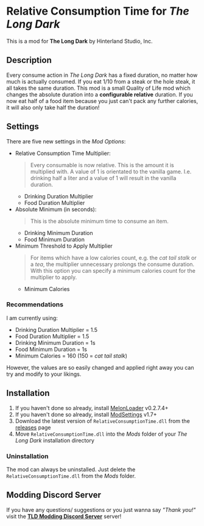 # Relative Consumption Time for *The Long Dark*

This is a mod for **The Long Dark** by Hinterland Studio, Inc.

## Description

Every consume action in *The Long Dark* has a fixed duration, no matter how much is actually consumed. If you eat 1/10 from a steak or the hole steak, it all takes the same duration. This mod is a small Quality of Life mod which changes the absolute duration into a **configurable relative** duration. If you now eat half of a food item because you just can't pack any further calories, it will also only take half the duration!

## Settings

There are five new settings in the *Mod Options*:

- Relative Consumption Time Multiplier:
  > Every consumable is now relative. This is the amount it is multiplied with.
  A value of 1 is orientated to the vanilla game. I.e. drinking half a liter and a value of 1 will result in the vanilla duration.
  - Drinking Duration Multiplier
  - Food Duration Multiplier
- Absolute Minimum (in seconds):
  > This is the absolute minimum time to consume an item.
  - Drinking Minimum Duration
  - Food Minimum Duration
- Minimum Threshold to Apply Multiplier
  > For items which have a low calories count, e.g. the *cat tail stalk* or a *tea*, the multiplier unnecessary prolongs the consume duration. With this option you can specify a minimum calories count for the multiplier to apply.
  - Minimum Calories

### Recommendations

I am currently using:

- Drinking Duration Multiplier = 1.5
- Food Duration Multiplier = 1.5
- Drinking Minimum Duration = 1s
- Food Minimum Duration = 1s
- Minimum Calories = 160 (150 = *cat tail stalk*)

However, the values are so easily changed and applied right away you can try and modify to your likings.

## Installation

1. If you haven't done so already, install [MelonLoader](https://github.com/LavaGang/MelonLoader/releases) v0.2.7.4+
2. If you haven't done so already, install [ModSettings](https://github.com/zeobviouslyfakeacc/ModSettings/releases) v1.7+
3. Download the latest version of `RelativeConsumptionTime.dll` from the [releases](https://github.com/Remodor/TLD_RelativeConsumptionTime/releases) page
4. Move `RelativeConsumptionTime.dll` into the *Mods* folder of your *The Long Dark* installation directory

### Uninstallation

The mod can always be uninstalled. Just delete the `RelativeConsumptionTime.dll` from the *Mods* folder.

## Modding Discord Server

If you have any questions/ suggestions or you just wanna say *"Thank you!"* visit the **[TLD Modding Discord Server](https://discord.gg/nb2jQez)** server!
